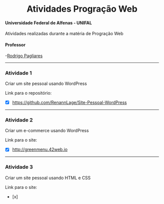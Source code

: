 <div align="center">
<h1> Atividades Progração Web </h1>
</div>

#### Universidade Federal de Alfenas - UNIFAL
Atividades realizadas durante a matéria de Progração Web

#### Professor
-[Rodrigo Pagliares](https://github.com/pagliares)

<hr>

### Atividade 1
Criar um site pessoal usando WordPress

Link para o repositório:
- [x] https://github.com/RenannLage/Site-Pessoal-WordPress

<hr>

### Atividade 2
Criar um e-commerce usando WordPress

Link para o site:
- [x] http://greenmenu.42web.io

<hr>

### Atividade 3
Criar um site pessoal usando HTML e CSS

Link para o site:
- [x] 
